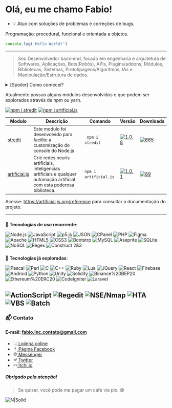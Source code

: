 




# Olá, eu me chamo Fabio! 

- :bulb: Atuo com soluções de problemas e correções de bugs.


Programação: procedural, funcional e orientada a objetos.

```js
console.log('Hello World!')
```
---
> Sou Desenvolvedor back-end, focado em engenharia e arquitetura de Softwares, Aplicações, Bots(Robôs), APIs, Plugins/addons, Módulos, Bibliotecas, Sistemas, Prototipagens/Algoritmos, IAs e Manipulação/Estrutura de dados.


<details>
  <summary>[Spoiler] Como comecei?</summary>
 
 ---

Estou desde 2012 estudando por conta própria e sempre buscando cada vez mais conhecimento, buscando ao máximo novas experiencias, projetos, desafios, novidades e me descobrir cada vez mais.

 Comecei na área através de um computador bem atiguinho sem internet, onde só tinha joguinhos e o mspaint, então sempre busquei algo novo para fazer.... e foi ai que minha paixão começou, quando encontrei a system32 e as variações de extensões como *cmd, bat, vbs* e até mesmo *ini*.

 Com o tempo, fui tentando entender como estes arquivos se comportavam e para que servia, mas para isso eu tinha de ficar indo na lan house para pesquisar, desde então comecei a tentar montar meus próprios "programinhas" com base no que eu aprendia.

 Fiquei por um bom tempo criando interfaces em hta com a back-end em *vbs* até descobrir que existia *vb, pascal e c#*, e a partir dai, comecei a brincar com desenvolvimento de software, fazendo alguns forms para contabilizar o consumo de água do condomínio onde morei, por exemplo.

Hoje em dia me impressiono com o tanto que a tecnologia veio crescendo e tomando esta proporção enorme como, por exemplo, a área de data science.

> E foi assim que comecei a me tornar o que sou hoje.

**Obrigado pela atenção.**

 ---
</details>

Atualmente possuo alguns módulos desenvolvidos e que podem ser explorados através de npm ou yarn.

[![npm i stredit](https://nodei.co/npm/stredit.png)](https://www.npmjs.com/package/stredit)
[![npm i artificial.js](https://nodei.co/npm/stredit.png)](https://www.npmjs.com/package/artificial.js)

Modulo|Descrição|Comando|Versão|Downloads
-|-|-|-|--
[stredit](https://www.npmjs.com/package/stredit)|Este modulo foi desenvolvido para facilite a customização do console do Node.js|` npm i stredit`|[![1.0.8](https://img.shields.io/npm/v/stredit.svg)](https://www.npmjs.com/package/stredit)|[![665](https://img.shields.io/npm/dt/stredit.svg)](https://www.npmjs.com/package/stredit)
[artificial.js](https://www.npmjs.com/package/artificial.js)|Crie redes neuris artificiais, inteligencias artificiais e qualquer automação artificial com esta poderosa biblioteca. |`npm i artificial.js`|[![1.0.1](https://img.shields.io/npm/v/artificial.js.svg)](https://www.npmjs.com/package/artificial.js) | [![89](https://img.shields.io/npm/dt/artificial.js.svg)](https://www.npmjs.com/package/artificial.js)
 




Acesse: https://artificial.js.org/reference para consultar a documentação do projeto.


---

###
:electric_plug: **Tecnologias de uso recorrente**:

![Node.js](https://img.shields.io/badge/-Node.js-031c03?style=for-the-badge&logo=Node.js) 
![JavaScript](https://img.shields.io/badge/-JavaScript-9e7e15?style=for-the-badge&logo=javascript) 
![p5.js](https://img.shields.io/badge/-P5.js-ed225d?style=for-the-badge&logo=p5.js) 
![JSON](https://img.shields.io/badge/-JSON-838383?style=for-the-badge&logo=json) 
![CPanel](https://img.shields.io/badge/-CPanel-FF6C2C?style=for-the-badge&logo=cpanel&logoColor=white) 
![PHP](https://img.shields.io/badge/-PHP-1a165f?style=for-the-badge&logo=php) 
![Figma](https://img.shields.io/badge/-Figma-F24E1E?style=for-the-badge&logo=figma&logoColor=white)
![Apache](https://img.shields.io/badge/-Apache-D22128?style=for-the-badge&logo=apache) 
![HTML5](https://img.shields.io/badge/-HTML5-E34F26?style=for-the-badge&logo=html5&logoColor=white) 
![CSS3](https://img.shields.io/badge/-CSS3-1572B6?style=for-the-badge&logo=css3) 
![Bootstrp](https://img.shields.io/badge/-Bootstrap-7952B3?style=for-the-badge&logo=bootstrap&logoColor=white) 
![MySQL](https://img.shields.io/badge/-MySQL-295f87?style=for-the-badge&logo=mysql&logoColor=white) 
![Aseprite](https://img.shields.io/badge/-Aseprite-7D929E?style=for-the-badge&logo=aseprite&logoColor=white) 
![SQLite](https://img.shields.io/badge/-SQLite-003B57?style=for-the-badge&logo=sqlite) 
![NoSQL](https://img.shields.io/badge/-NoSQL-383838?style=for-the-badge) 
![Regex](https://img.shields.io/badge/-Regex-383838?style=for-the-badge) 
![Construct 2&3](https://img.shields.io/badge/-Construct%202&3-383838?style=for-the-badge) 

###
:electric_plug: **Tecnologias já exploradas**:

![Pascal](https://img.shields.io/badge/-Pascal-8c7a38?style=for-the-badge&logo=delphi) 
![Perl](https://img.shields.io/badge/-Perl-545a8c?style=for-the-badge&logo=perl) 
![C](https://img.shields.io/badge/-C-A8B9CC?style=for-the-badge&logo=c&logoColor=white) 
![C++](https://img.shields.io/badge/-C%2B%2B-00599C?style=for-the-badge&logo=c%2B%2B) 
![Ruby](https://img.shields.io/badge/-Ruby-CC342D?style=for-the-badge&logo=ruby) 
![Lua](https://img.shields.io/badge/-Lua-2C2D72?style=for-the-badge&logo=lua) 
![JQuery](https://img.shields.io/badge/-JQuery-0769AD?style=for-the-badge&logo=jquery) 
![React](https://img.shields.io/badge/-React-07a8d5?style=for-the-badge&logo=react&logoColor=white) 
![Firebase](https://img.shields.io/badge/-Firebase-b36800?style=for-the-badge&logo=firebase) 
![Android](https://img.shields.io/badge/-Android%20Studio-3DDC84?style=for-the-badge&logo=android&logoColor=white) 
![Python](https://img.shields.io/badge/-Python-3776AB?style=for-the-badge&logo=python&logoColor=white) 
![Unity](https://img.shields.io/badge/-Unity-black?style=for-the-badge&logo=unity) 
![Solidity](https://img.shields.io/badge/-Solidity-363636?style=for-the-badge&logo=solidity)
![Binance%20BEP20](https://img.shields.io/badge/-Binance%20BEP20-EAB300?style=for-the-badge&logo=binance&logoColor=white)
![Ethereum%20ERC20](https://img.shields.io/badge/-Ethereum%20ERC20-3C3C3D?style=for-the-badge&logo=ethereum)
![CodeIgniter](https://img.shields.io/badge/-CodeIgniter-EF4223?style=for-the-badge&logo=codeigniter&logoColor=white)
![Laravel](https://img.shields.io/badge/-Laravelr-FF2D20?style=for-the-badge&logo=laravel&logoColor=white)

![ActionScript](https://img.shields.io/badge/-ActionScript-383838?style=for-the-badge) 
![Regedit](https://img.shields.io/badge/-Regedit-383838?style=for-the-badge) 
![NSE/Nmap](https://img.shields.io/badge/-NSE/Nmap-383838?style=for-the-badge) 
![HTA](https://img.shields.io/badge/-HTA-383838?style=for-the-badge) 
![VBS](https://img.shields.io/badge/-VBS-383838?style=for-the-badge) 
![Batch](https://img.shields.io/badge/-Batch-383838?style=for-the-badge) 
---

### :mailbox_with_mail: Contato
#### E-mail: fabio.inc.contato@gmail.com

- [![N|Solid](img/card.png) Lojinha online](https://www.facebook.com/Algoritmian/shop/)
- [![N|Solid](img/facebook.png) Página Facebook](https://www.facebook.com/Algoritmian)
- [![N|Solid](img/messenger.png)  Messenger](https://www.facebook.com/messages/t/FabioSmuu)
- [![N|Solid](img/twitter.png)  Twitter](http://twitter.com/fabiosmuu)
- [![N|Solid](img/itch.io.png)  Itchi.io](https://deehleh.itch.io)


##### Obrigado pela atenção!
> Se quiser, você pode me pagar um café via pix. :sweat_smile:

![N|Solid](https://cdn.discordapp.com/attachments/1035935582762844223/1056890831786758144/BnFOguxwIapRqySqyOJ9fLpqP7EIgvJ1fWlWE8KKGRR2kbqyO6KBZJ7WJORGVWrc4Y59aaBKQEVzGkJAErauagoToYySrg5gBA4HJL8KYaCeVdizcRMcfJQxELsm9toKVaC9cQa2Y62oR9C7Fubm8LAnxDbk62fQ6x5uD1cpeu8V6dgjldCv8DmWlIa2sdLUAAAAAASUVORK5CYII.png)
